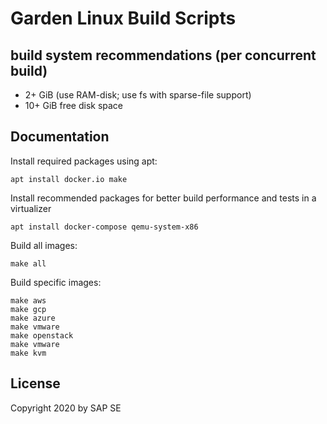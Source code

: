 # Garden Linux Build Scripts

## build system recommendations (per concurrent build)

- 2+ GiB (use RAM-disk; use fs with sparse-file support)
- 10+ GiB free disk space

## Documentation

Install required packages using apt:

    apt install docker.io make 

Install recommended packages for better build performance and tests in a virtualizer

    apt install docker-compose qemu-system-x86

Build all images:

    make all

Build specific images:

    make aws
    make gcp
    make azure
    make vmware
    make openstack
    make vmware
    make kvm

## License

Copyright 2020 by SAP SE
